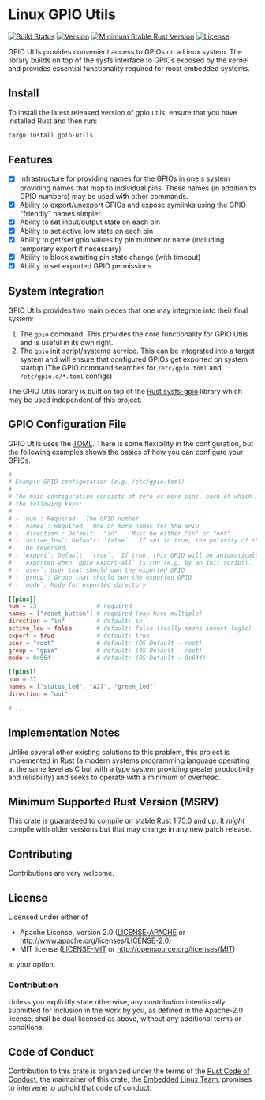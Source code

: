 # Linux GPIO Utils

[![Build Status](https://img.shields.io/github/actions/workflow/status/rust-embedded/gpio-utils/ci.yaml?branch=master&logo=github)](https://github.com/rust-embedded/gpio-utils/actions)
[![Version](https://img.shields.io/crates/v/gpio-utils.svg)](https://crates.io/crates/gpio-utils)
[![Minimum Stable Rust Version](https://img.shields.io/badge/Rust-1.75.0-blue?logo=rust)](https://blog.rust-lang.org/2023/12/28/Rust-1.75.0/)
[![License](https://img.shields.io/crates/l/rustc-serialize.svg)](https://github.com/rust-embedded/gpio-utils/blob/master/README.md#license)

GPIO Utils provides convenient access to GPIOs on a Linux system. The library
builds on top of the sysfs interface to GPIOs exposed by the kernel and provides
essential functionality required for most embedded systems.

## Install

To install the latest released version of gpio utils, ensure that you have
installed Rust and then run:

```sh
cargo install gpio-utils
```

## Features

- [x] Infrastructure for providing names for the GPIOs in one's system providing
      names that map to individual pins.  These names (in addition to GPIO numbers)
      may be used with other commands.
- [x] Ability to export/unexport GPIOs and expose symlinks using the GPIO "friendly"
      names simpler.
- [x] Ability to set input/output state on each pin
- [x] Ability to set active low state on each pin
- [x] Ability to get/set gpio values by pin number or name (including temporary
      export if necessary)
- [x] Ability to block awaiting pin state change (with timeout)
- [x] Ability to set exported GPIO permissions

## System Integration

GPIO Utils provides two main pieces that one may integrate into their final
system:

1. The `gpio` command.  This provides the core functionality for GPIO Utils and
   is useful in its own right.
2. The `gpio` init script/systemd service.  This can be integrated into a target
   system and will ensure that configured GPIOs get exported on system startup
   (The GPIO command searches for `/etc/gpio.toml` and `/etc/gpio.d/*.toml`
   configs)

The GPIO Utils library is built on top of the
[Rust sysfs-gpio](https://github.com/rust-embedded/rust-sysfs-gpio) library
which may be used independent of this project.

## GPIO Configuration File

GPIO Utils uses the [TOML](https://github.com/toml-lang/toml).  There is some
flexibility in the configuration, but the following examples shows the basics of
how you can configure your GPIOs.

```toml
#
# Example GPIO configuration (e.g. /etc/gpio.toml)
#
# The main configuration consists of zero or more pins, each of which may have
# the following keys:
#
# - `num`: Required.  The GPIO number.
# - `names`: Required.  One or more names for the GPIO
# - `direction`: Default: `"in"`.  Must be either "in" or "out"
# - `active_low`: Default: `false`.  If set to true, the polarity of the pin will
#    be reversed.
# - `export`: Default: `true`.  If true, this GPIO will be automatically
#    exported when `gpio export-all` is run (e.g. by an init script).
# - `user`: User that should own the exported GPIO
# - `group`: Group that should own the exported GPIO
# - `mode`: Mode for exported directory

[[pins]]
num = 73                 # required
names = ["reset_button"] # required (may have multiple)
direction = "in"         # default: in
active_low = false       # default: false (really means invert logic)
export = true            # default: true
user = "root"            # default: (OS Default - root)
group = "gpio"           # default: (OS Default - root)
mode = 0o664             # default: (OS Default - 0o644)

[[pins]]
num = 37
names = ["status_led", "A27", "green_led"]
direction = "out"

# ...
```

## Implementation Notes

Unlike several other existing solutions to this problem, this project is
implemented in Rust (a modern systems programming language operating at the same
level as C but with a type system providing greater productivity and
reliability) and seeks to operate with a minimum of overhead.

## Minimum Supported Rust Version (MSRV)

This crate is guaranteed to compile on stable Rust 1.75.0 and up. It *might*
compile with older versions but that may change in any new patch release.

## Contributing

Contributions are very welcome.

## License


Licensed under either of

- Apache License, Version 2.0 ([LICENSE-APACHE](LICENSE-APACHE) or
  http://www.apache.org/licenses/LICENSE-2.0)
- MIT license ([LICENSE-MIT](LICENSE-MIT) or http://opensource.org/licenses/MIT)

at your option.

### Contribution

Unless you explicitly state otherwise, any contribution intentionally submitted
for inclusion in the work by you, as defined in the Apache-2.0 license, shall be
dual licensed as above, without any additional terms or conditions.

## Code of Conduct

Contribution to this crate is organized under the terms of the [Rust Code of
Conduct][CoC], the maintainer of this crate, the [Embedded Linux Team][team], promises
to intervene to uphold that code of conduct.

[CoC]: CODE_OF_CONDUCT.md
[team]: https://github.com/rust-embedded/wg#the-embedded-linux-team
